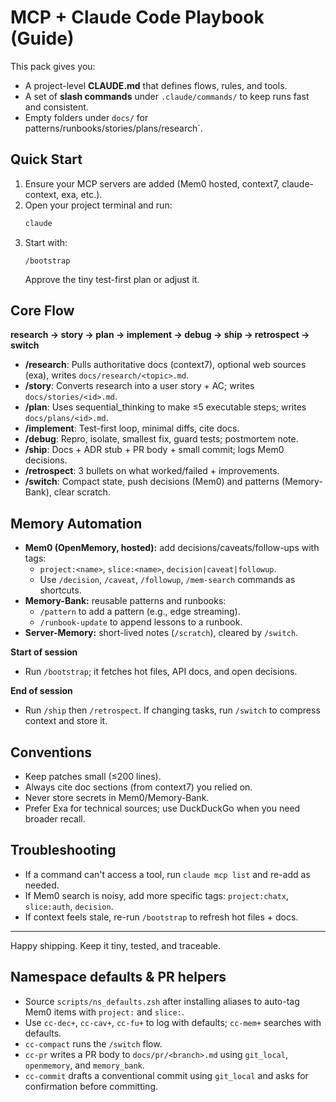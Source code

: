 
# MCP + Claude Code Playbook (Guide)

This pack gives you:
- A project-level **CLAUDE.md** that defines flows, rules, and tools.
- A set of **slash commands** under `.claude/commands/` to keep runs fast and consistent.
- Empty folders under `docs/` for patterns/runbooks/stories/plans/research`.

## Quick Start

1) Ensure your MCP servers are added (Mem0 hosted, context7, claude-context, exa, etc.).  
2) Open your project terminal and run:
   ```bash
   claude
   ```
3) Start with:
   ```
   /bootstrap
   ```
   Approve the tiny test-first plan or adjust it.

## Core Flow

**research → story → plan → implement → debug → ship → retrospect → switch**

- **/research**: Pulls authoritative docs (context7), optional web sources (exa), writes `docs/research/<topic>.md`.
- **/story**: Converts research into a user story + AC; writes `docs/stories/<id>.md`.
- **/plan**: Uses sequential_thinking to make ≤5 executable steps; writes `docs/plans/<id>.md`.
- **/implement**: Test-first loop, minimal diffs, cite docs.
- **/debug**: Repro, isolate, smallest fix, guard tests; postmortem note.
- **/ship**: Docs + ADR stub + PR body + small commit; logs Mem0 decisions.
- **/retrospect**: 3 bullets on what worked/failed + improvements.
- **/switch**: Compact state, push decisions (Mem0) and patterns (Memory-Bank), clear scratch.

## Memory Automation

- **Mem0 (OpenMemory, hosted):** add decisions/caveats/follow-ups with tags:
  - `project:<name>`, `slice:<name>`, `decision|caveat|followup`.
  - Use `/decision`, `/caveat`, `/followup`, `/mem-search` commands as shortcuts.
- **Memory-Bank:** reusable patterns and runbooks:
  - `/pattern` to add a pattern (e.g., edge streaming).
  - `/runbook-update` to append lessons to a runbook.
- **Server-Memory:** short-lived notes (`/scratch`), cleared by `/switch`.

**Start of session**
- Run `/bootstrap`; it fetches hot files, API docs, and open decisions.

**End of session**
- Run `/ship` then `/retrospect`. If changing tasks, run `/switch` to compress context and store it.

## Conventions

- Keep patches small (≤200 lines).  
- Always cite doc sections (from context7) you relied on.  
- Never store secrets in Mem0/Memory-Bank.  
- Prefer Exa for technical sources; use DuckDuckGo when you need broader recall.

## Troubleshooting

- If a command can't access a tool, run `claude mcp list` and re-add as needed.
- If Mem0 search is noisy, add more specific tags: `project:chatx`, `slice:auth`, `decision`.
- If context feels stale, re-run `/bootstrap` to refresh hot files + docs.

---

Happy shipping. Keep it tiny, tested, and traceable.


## Namespace defaults & PR helpers
- Source `scripts/ns_defaults.zsh` after installing aliases to auto-tag Mem0 items with `project:` and `slice:`.
- Use `cc-dec+`, `cc-cav+`, `cc-fu+` to log with defaults; `cc-mem+` searches with defaults.
- `cc-compact` runs the `/switch` flow.
- `cc-pr` writes a PR body to `docs/pr/<branch>.md` using `git_local`, `openmemory`, and `memory_bank`.
- `cc-commit` drafts a conventional commit using `git_local` and asks for confirmation before committing.
